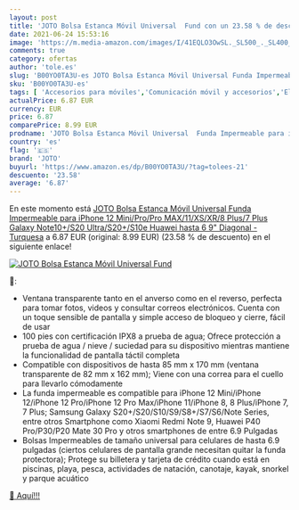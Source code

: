 ```yaml
---
layout: post
title: 'JOTO Bolsa Estanca Móvil Universal  Fund con un 23.58 % de descuento'
date: 2021-06-24 15:53:16
image: 'https://m.media-amazon.com/images/I/41EQLO3OwSL._SL500_._SL400_.jpg'
comments: true
category: ofertas
author: 'tole.es'
slug: 'B00YO0TA3U-es JOTO Bolsa Estanca Móvil Universal Funda Impermeable para...'
sku: 'B00YO0TA3U-es'
tags: [ 'Accesorios para móviles','Comunicación móvil y accesorios','Electrónica','Fundas y carcasas para teléfonos móviles','iphone','joto', ]
actualPrice: 6.87 EUR
currency: EUR
price: 6.87
comparePrice: 8.99 EUR
prodname: 'JOTO Bolsa Estanca Móvil Universal  Funda Impermeable para iPhone 12 Mini/Pro/Pro MAX/11/XS/XR/8 Plus/7 Plus  Galaxy Note10+/S20 Ultra/S20+/S10e  Huawei hasta 6 9" Diagonal -Turquesa'
country: 'es'
flag: '🇪🇸'
brand: 'JOTO'
buyurl: 'https://www.amazon.es/dp/B00YO0TA3U/?tag=tolees-21'
descuento: '23.58'
average: '6.87'
---
```


En este momento está [JOTO Bolsa Estanca Móvil Universal  Funda Impermeable para iPhone 12 Mini/Pro/Pro MAX/11/XS/XR/8 Plus/7 Plus  Galaxy Note10+/S20 Ultra/S20+/S10e  Huawei hasta 6 9" Diagonal -Turquesa](https://www.amazon.es/dp/B00YO0TA3U/?tag=tolees-21) a 6.87 EUR (original: 8.99 EUR) (23.58 %  de descuento) en el siguiente enlace!

[![JOTO Bolsa Estanca Móvil Universal  Fund](https://m.media-amazon.com/images/I/41EQLO3OwSL._SL500_._SL400_.jpg)](https://www.amazon.es/dp/B00YO0TA3U/?tag=tolees-21)

🔎:

- Ventana transparente tanto en el anverso como en el reverso, perfecta para tomar fotos, videos y consultar correos electrónicos. Cuenta con un toque sensible de pantalla y simple acceso de bloqueo y cierre, fácil de usar
- 100 pies con certificación IPX8 a prueba de agua; Ofrece protección a prueba de agua / nieve / suciedad para su dispositivo mientras mantiene la funcionalidad de pantalla táctil completa
- Compatible con dispositivos de hasta 85 mm x 170 mm (ventana transparente de 82 mm x 162 mm); Viene con una correa para el cuello para llevarlo cómodamente
- La funda impermeable es compatible para iPhone 12 Mini/iPhone 12/iPhone 12 Pro/iPhone 12 Pro Max/iPhone 11/iPhone 8, 8 Plus/iPhone 7, 7 Plus; Samsung Galaxy S20+/S20/S10/S9/S8+/S7/S6/Note Series, entre otros Smartphone como Xiaomi Redmi Note 9, Huawei P40 Pro/P30/P20 Mate 30 Pro y otros smartphones de entre 6.9 Pulgadas
- Bolsas Impermeables de tamaño universal para celulares de hasta 6.9 pulgadas (ciertos celulares de pantalla grande necesitan quitar la funda protectora); Protege su billetera y tarjeta de crédito cuando está en piscinas, playa, pesca, actividades de natación, canotaje, kayak, snorkel y parque acuático

[🛒 Aquí!!!](https://www.amazon.es/dp/B00YO0TA3U/?tag=tolees-21)
